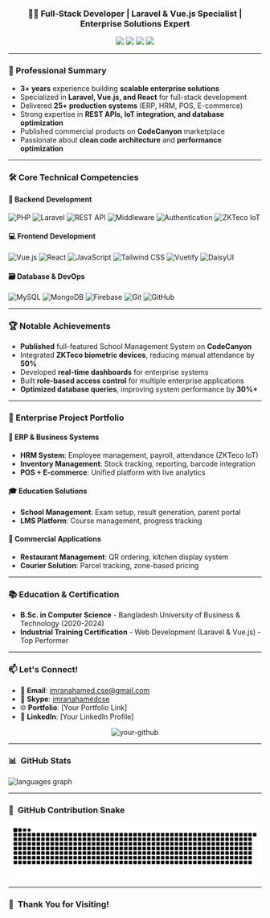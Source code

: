 <h3 align="center">👨‍💻 Full-Stack Developer | Laravel & Vue.js Specialist | Enterprise Solutions Expert</h3>

<p align="center">
  <a href="https://linkedin.com/in/[YOUR-LINKEDIN]"><img src="https://img.shields.io/badge/-LinkedIn-0077B5?style=for-the-badge&logo=linkedin&logoColor=white"/></a>
  <a href="mailto:imranahamed.cse@gmail.com"><img src="https://img.shields.io/badge/-Email-D14836?style=for-the-badge&logo=gmail&logoColor=white"/></a>
  <a href="skype:imranahamedcse?chat"><img src="https://img.shields.io/badge/-Skype-00AFF0?style=for-the-badge&logo=skype&logoColor=white"/></a>
  <a href="https://github.com/[YOUR-GITHUB]"><img src="https://img.shields.io/badge/-Portfolio-3423A2?style=for-the-badge&logo=google-chrome&logoColor=white"/></a>
</p>

---

### 🚀 Professional Summary
- **3+ years** experience building **scalable enterprise solutions**
- Specialized in **Laravel, Vue.js, and React** for full-stack development
- Delivered **25+ production systems** (ERP, HRM, POS, E-commerce)
- Strong expertise in **REST APIs, IoT integration, and database optimization**
- Published commercial products on **CodeCanyon** marketplace
- Passionate about **clean code architecture** and **performance optimization**

---

### 🛠️ Core Technical Competencies

#### 🔧 Backend Development
![PHP](https://img.shields.io/badge/-PHP-777BB4?style=flat-square&logo=php&logoColor=white)
![Laravel](https://img.shields.io/badge/-Laravel-FF2D20?style=flat-square&logo=laravel&logoColor=white)
![REST API](https://img.shields.io/badge/-REST%20API-005571?style=flat-square&logo=api&logoColor=white)
![Middleware](https://img.shields.io/badge/-Middleware-430098?style=flat-square)
![Authentication](https://img.shields.io/badge/-JWT%20Auth-000000?style=flat-square&logo=json-web-tokens)
![ZKTeco IoT](https://img.shields.io/badge/-ZKTeco%20IoT-00A98F?style=flat-square)

#### 💻 Frontend Development
![Vue.js](https://img.shields.io/badge/-Vue.js-4FC08D?style=flat-square&logo=vue.js&logoColor=white)
![React](https://img.shields.io/badge/-React-61DAFB?style=flat-square&logo=react&logoColor=white)
![JavaScript](https://img.shields.io/badge/-JavaScript-F7DF1E?style=flat-square&logo=javascript&logoColor=black)
![Tailwind CSS](https://img.shields.io/badge/-Tailwind%20CSS-38B2AC?style=flat-square&logo=tailwind-css&logoColor=white)
![Vuetify](https://img.shields.io/badge/-Vuetify-1867C0?style=flat-square&logo=vuetify&logoColor=white)
![DaisyUI](https://img.shields.io/badge/-DaisyUI-5A0EF8?style=flat-square)

#### 🗃️ Database & DevOps
![MySQL](https://img.shields.io/badge/-MySQL-4479A1?style=flat-square&logo=mysql&logoColor=white)
![MongoDB](https://img.shields.io/badge/-MongoDB-47A248?style=flat-square&logo=mongodb&logoColor=white)
![Firebase](https://img.shields.io/badge/-Firebase-FFCA28?style=flat-square&logo=firebase&logoColor=black)
![Git](https://img.shields.io/badge/-Git-F05032?style=flat-square&logo=git&logoColor=white)
![GitHub](https://img.shields.io/badge/-GitHub-181717?style=flat-square&logo=github&logoColor=white)

---

### 🏆 Notable Achievements
- **Published** full-featured School Management System on **CodeCanyon**
- Integrated **ZKTeco biometric devices**, reducing manual attendance by **50%**
- Developed **real-time dashboards** for enterprise systems
- Built **role-based access control** for multiple enterprise applications
- **Optimized database queries**, improving system performance by **30%+**

---

### 💼 Enterprise Project Portfolio

#### 🏢 ERP & Business Systems
- **HRM System**: Employee management, payroll, attendance (ZKTeco IoT)
- **Inventory Management**: Stock tracking, reporting, barcode integration
- **POS + E-commerce**: Unified platform with live analytics

#### 🎓 Education Solutions
- **School Management**: Exam setup, result generation, parent portal
- **LMS Platform**: Course management, progress tracking

#### 🛒 Commercial Applications
- **Restaurant Management**: QR ordering, kitchen display system
- **Courier Solution**: Parcel tracking, zone-based pricing

---

### 📚 Education & Certification
- **B.Sc. in Computer Science** - Bangladesh University of Business & Technology (2020-2024)
- **Industrial Training Certification** - Web Development (Laravel & Vue.js) - Top Performer

---

### 📫 Let's Connect!
- 💌 **Email**: imranahamed.cse@gmail.com
- 💬 **Skype**: [imranahamedcse](skype:imranahamedcse?chat)
- 🌐 **Portfolio**: [Your Portfolio Link]
- 🔗 **LinkedIn**: [Your LinkedIn Profile]

<p align="center">
  <img src="https://komarev.com/ghpvc/?username=your-github&label=Profile%20views&color=0e75b6&style=flat" alt="your-github" />
</p>  

---

<h3>📊 &nbsp;GitHub Stats</h3>

<picture>
  <source media="(prefers-color-scheme: dark)" srcset="https://github-readme-stats.vercel.app/api/top-langs?username=imranahamedcse&locale=en&hide_title=false&layout=compact&card_width=320&langs_count=5&theme=dracula&hide_border=true" />
  <source media="(prefers-color-scheme: light)" srcset="https://github-readme-stats.vercel.app/api/top-langs?username=imranahamedcse&locale=en&hide_title=false&layout=compact&card_width=320&langs_count=5&theme=default&hide_border=true" />
  <img src="https://github-readme-stats.vercel.app/api/top-langs?username=imranahamedcse&locale=en&hide_title=false&layout=compact&card_width=320&langs_count=5&theme=default&hide_border=true" height="150" alt="languages graph" />
</picture>

---

<h3>🐍 &nbsp;GitHub Contribution Snake</h3>

![snake gif](https://github.com/imranahamedcse/imranahamedcse/blob/output/github-snake-dark.svg)

---

<h3>🙏 &nbsp;Thank You for Visiting!</h3>

